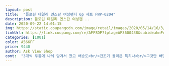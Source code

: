 ```yaml
---
layout: post 
title:  "플로린 데일리 면스판 여성팬티 6p 세트 FWP-0204" 
description: 플로린 데일리 면스판 여성팬 ..
date: 2020-09-22 14:01:15 
img: https://static.coupangcdn.com/image/retail/images/2020/05/14/16/3/0f68cb85-2680-4550-b5d9-817ecf9d82b4.jpg 
linkUrl: https://link.coupang.com/re/AFFSDP?lptag=AF3600438&subid=ahnPublicAsk&pageKey=1598310920&itemId=2730478410&vendorItemId=70720616882&traceid=V0-113-e68c504b9e93239c 
categories: [1001] 
color: A566FF 
price: 9440 
author: Ask View Shop 
cont:  "3개씩 두통에 나눠 담겨서 왔고 배송도<br/>건조기 돌리믄 특히나<br/>그것만 빼면 아주 좋은거 같아요<br/>밴드부분<br/>빨라서 좋았어요.<br/> 면 재질에 다리쪽이랑 배쪽에 밴드가 아주 편해서 좋네요.<br/> 편한 밴드 고른다고 골랐는데 아주 잘골랐네요.<br/> 흰색 색상이 별로,.<br/>.<br/>  색깔 패티만 입는지라<br/>산지 한달도안된팬티<br/>새개는 허리 밴드가 쫀쫀한 편인데<br/>세개는  심리스 팬티마냥  제천 밴딩이고 쫀쫀하지 못하네요<br/>실밥이 풀려 너덜너덜 해졌어요.<br/>.<br/><br/>훅  늘어나버릴거 같아요<br/>흰색은 선호도가 많이 떨어지는 요소인지라<br/>" 
---
```

